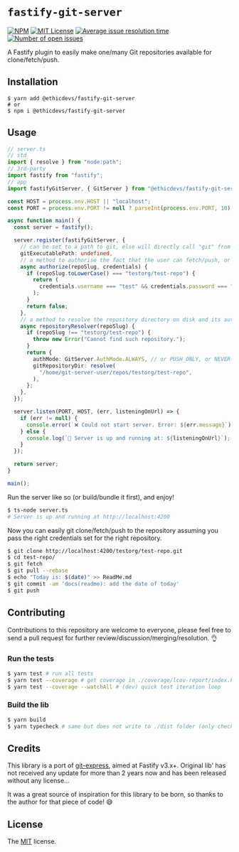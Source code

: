 # `fastify-git-server`

[![NPM](https://img.shields.io/npm/v/@ethicdevs/fastify-git-server?color=red)](https://www.npmjs.com/@ethicdevs/fastify-git-server)
[![MIT License](https://img.shields.io/github/license/ethicdevs/fastify-git-server.svg?color=blue)](https://github.com/ethicdevs/fastify-git-server/blob/master/LICENSE)
[![Average issue resolution time](https://isitmaintained.com/badge/resolution/ethicdevs/fastify-git-server.svg)](https://isitmaintained.com/project/ethicdevs/fastify-git-server)
[![Number of open issues](https://isitmaintained.com/badge/open/ethicdevs/fastify-git-server.svg)](https://isitmaintained.com/project/ethicdevs/fastify-git-server)

A Fastify plugin to easily make one/many Git repositories available for clone/fetch/push.

## Installation

```shell
$ yarn add @ethicdevs/fastify-git-server
# or
$ npm i @ethicdevs/fastify-git-server
```

## Usage

```ts
// server.ts
// std
import { resolve } from "node:path";
// 3rd-party
import fastify from "fastify";
// app
import fastifyGitServer, { GitServer } from "@ethicdevs/fastify-git-server";

const HOST = process.env.HOST || "localhost";
const PORT = process.env.PORT != null ? parseInt(process.env.PORT, 10) : 4200;

async function main() {
  const server = fastify();

  server.register(fastifyGitServer, {
    // can be set to a path to git, else will directly call "git" from $PATH.
    gitExecutablePath: undefined,
    // a method to authorise the fact that the user can fetch/push, or not.
    async authorize(repoSlug, credentials) {
      if (repoSlug.toLowerCase() === "testorg/test-repo") {
        return (
          credentials.username === "test" && credentials.password === "test"
        );
      }
      return false;
    },
    // a method to resolve the repository directory on disk and its authorisation mode.
    async repositoryResolver(repoSlug) {
      if (repoSlug !== "testorg/test-repo") {
        throw new Error("Cannot find such repository.");
      }
      return {
        authMode: GitServer.AuthMode.ALWAYS, // or PUSH_ONLY, or NEVER.
        gitRepositoryDir: resolve(
          "/home/git-server-user/repos/testorg/test-repo",
        ),
      };
    },
  });

  server.listen(PORT, HOST, (err, listeningOnUrl) => {
    if (err != null) {
      console.error(`❌ Could not start server. Error: ${err.message}`);
    } else {
      console.log(`🚀 Server is up and running at: ${listeningOnUrl}`);
    }
  });

  return server;
}

main();
```

Run the server like so (or build/bundle it first), and enjoy!

```sh
$ ts-node server.ts
# Server is up and running at http://localhost:4200
```

Now you can easily git clone/fetch/push to the repository assuming you pass the
right credentials set for the right repository.

```sh
$ git clone http://localhost:4200/testorg/test-repo.git
$ cd test-repo/
$ git fetch
$ git pull --rebase
$ echo "Today is: $(date)" >> ReadMe.md
$ git commit -am 'docs(readme): add the date of today'
$ git push
```

## Contributing

Contributions to this repository are welcome to everyone, please feel free to
send a pull request for further review/discussion/merging/resolution. 👌

### Run the tests

```sh
$ yarn test # run all tests
$ yarn test --coverage # get coverage in ./coverage/lcov-report/index.html
$ yarn test --coverage --watchAll # (dev) quick test iteration loop
```

### Build the lib

```sh
$ yarn build
$ yarn typecheck # same but does not write to ./dist folder (only check types)
```

## Credits

This library is a port of [git-express](https://github.com/MWGuy/git-express),
aimed at Fastify v3.x+. Original lib' has not received any update for more than
2 years now and has been released without any license...

It was a great source of inspiration for this library to be born, so thanks to
the author for that piece of code! 😅

## License

The [MIT](/LICENSE) license.
